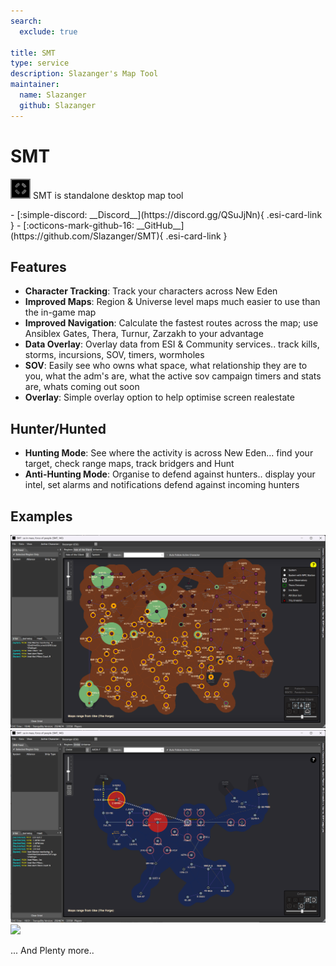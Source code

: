 ```yaml
---
search:
  exclude: true

title: SMT
type: service
description: Slazanger's Map Tool
maintainer:
  name: Slazanger
  github: Slazanger
---
```


# SMT

![](smt-logo.png) SMT is standalone desktop map tool

<div class="grid cards" markdown>
- [:simple-discord: __Discord__](https://discord.gg/QSuJjNn){ .esi-card-link }
- [:octicons-mark-github-16: __GitHub__](https://github.com/Slazanger/SMT){ .esi-card-link }
</div>

## Features

- **Character Tracking**: Track your characters across New Eden
- **Improved Maps**: Region & Universe level maps much easier to use than the in-game map
- **Improved Navigation**: Calculate the fastest routes across the map; use Ansiblex Gates, Thera, Turnur, Zarzakh to your advantage
- **Data Overlay**: Overlay data from ESI & Community services.. track kills, storms, incursions, SOV, timers, wormholes
- **SOV**: Easily see who owns what space, what relationship they are to you, what the adm's are, what the active sov campaign timers and stats are, whats coming out soon
- **Overlay**: Simple overlay option to help optimise screen realestate


## Hunter/Hunted
- **Hunting Mode**: See where the activity is across New Eden... find your target, check range maps, track bridgers and Hunt
- **Anti-Hunting Mode**: Organise to defend against hunters.. display your intel, set alarms and notifications defend against incoming hunters



## Examples

![](smt-regionview.png)
![](smt-regionview2.png)
![](smt-universeview.png.png)


... And Plenty more..